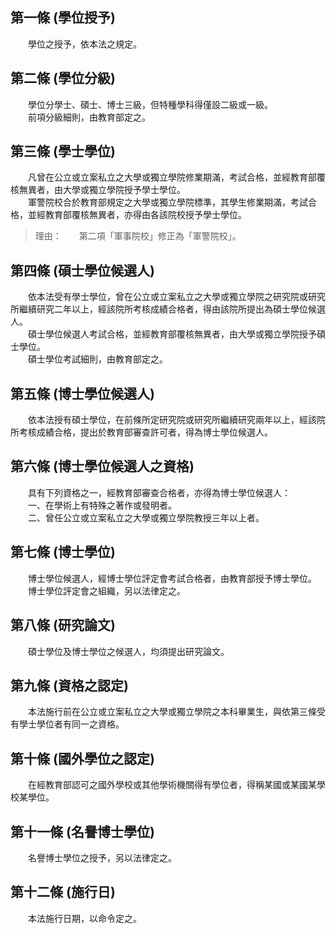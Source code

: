 第一條 (學位授予)
-----------------
　　學位之授予，依本法之規定。  


第二條 (學位分級)
-----------------
　　學位分學士、碩士、博士三級，但特種學科得僅設二級或一級。  
　　前項分級細則，由教育部定之。  


第三條 (學士學位)
-----------------
　　凡曾在公立或立案私立之大學或獨立學院修業期滿，考試合格，並經教育部覆核無異者，由大學或獨立學院授予學士學位。  
　　軍警院校合於教育部規定之大學或獨立學院標準，其學生修業期滿，考試合格，並經教育部覆核無異者，亦得由各該院校授予學士學位。  
> 理由：　　第二項「軍事院校」修正為「軍警院校」。



第四條 (碩士學位候選人)
-----------------------
　　依本法受有學士學位，曾在公立或立案私立之大學或獨立學院之研究院或研究所繼續研究二年以上，經該院所考核成績合格者，得由該院所提出為碩士學位候選人。  
　　碩士學位候選人考試合格，並經教育部覆核無異者，由大學或獨立學院授予碩士學位。  
　　碩士學位考試細則，由教育部定之。  


第五條 (博士學位候選人)
-----------------------
　　依本法授有碩士學位，在前條所定研究院或研究所繼續研究兩年以上，經該院所考核成績合格，提出於教育部審查許可者，得為博士學位候選人。  


第六條 (博士學位候選人之資格)
-----------------------------
　　具有下列資格之一，經教育部審查合格者，亦得為博士學位候選人：  
　　一、在學術上有特殊之著作或發明者。  
　　二、曾任公立或立案私立之大學或獨立學院教授三年以上者。  


第七條 (博士學位)
-----------------
　　博士學位候選人，經博士學位評定會考試合格者，由教育部授予博士學位。  
　　博士學位評定會之組織，另以法律定之。  


第八條 (研究論文)
-----------------
　　碩士學位及博士學位之候選人，均須提出研究論文。  


第九條 (資格之認定)
-------------------
　　本法施行前在公立或立案私立之大學或獨立學院之本科畢業生，與依第三條受有學士學位者有同一之資格。  


第十條 (國外學位之認定)
-----------------------
　　在經教育部認可之國外學校或其他學術機關得有學位者，得稱某國或某國某學校某學位。  


第十一條 (名譽博士學位)
-----------------------
　　名譽博士學位之授予，另以法律定之。  


第十二條 (施行日)
-----------------
　　本法施行日期，以命令定之。